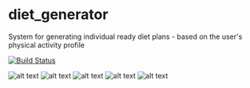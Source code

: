 # diet_generator
System for generating individual ready diet plans - based on the user's physical activity profile

[![Build Status](https://travis-ci.org/krisswoj/diet_generator.svg?branch=master)](https://travis-ci.org/krisswoj/diet_generator)

![alt text](http://v55581844.wirt29.bhlink.pl/img/1.png)
![alt text](http://v55581844.wirt29.bhlink.pl/img/2.png)
![alt text](http://v55581844.wirt29.bhlink.pl/img/3.png)
![alt text](http://v55581844.wirt29.bhlink.pl/img/4.png)
![alt text](http://v55581844.wirt29.bhlink.pl/img/5.png)
